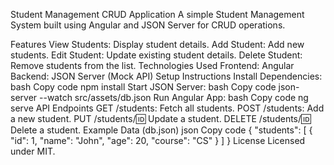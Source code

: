 Student Management CRUD Application
A simple Student Management System built using Angular and JSON Server for CRUD operations.

Features
View Students: Display student details.
Add Student: Add new students.
Edit Student: Update existing student details.
Delete Student: Remove students from the list.
Technologies Used
Frontend: Angular
Backend: JSON Server (Mock API)
Setup Instructions
Install Dependencies:
bash
Copy code
npm install
Start JSON Server:
bash
Copy code
json-server --watch src/assets/db.json
Run Angular App:
bash
Copy code
ng serve
API Endpoints
GET /students: Fetch all students.
POST /students: Add a new student.
PUT /students/:id: Update a student.
DELETE /students/:id: Delete a student.
Example Data (db.json)
json
Copy code
{
  "students": [
    { "id": 1, "name": "John", "age": 20, "course": "CS" }
  ]
}
License
Licensed under MIT.






